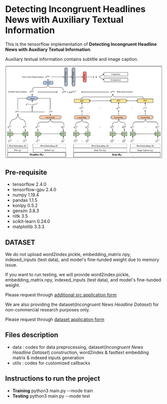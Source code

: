 # Detecting Incongruent Headlines News with Auxiliary Textual Information

This is the tensorflow implementation of **Detecting Incongruent Headline News with Auxiliary Textual Information**.

Auxiliary textual information contains subtitle and image caption.

<p align="center">
  <img src="./model.png" />
</p>

## Pre-requisite

* tensorflow 2.4.0
* tensorflow-gpu 2.4.0
* numpy 1.19.4 
* pandas 1.1.5
* konlpy 0.5.2
* gensim 3.8.3
* nltk 3.5
* scikit-learn 0.24.0
* matplotlib 3.3.3

## DATASET

We do not upload word2index.pickle, embedding_matrix.npy, indexed_inputs (test data), and model's fine-tunded weight due to memory issue.

If you want to run testing, we will provide word2index.pickle, embedding_matrix.npy, indexed_inputs (test data), and model's fine-tunded weight.

Please request through [additional src application form](https://forms.gle/PNDn1d1sF7Y5ZY7z7)

We are also providing the dataset(*Incongruent News Headline Dataset*) for non-commercial research purposes only.

Please request through [dataset application form](https://forms.gle/i7wKQCCEVYYQAJzv8)

## Files description

* data : codes for data preprocessing, dataset(*Incongruent News Headline Dataset*) construction, word2index & fasttext embedding matrix & indexed inputs generation
* utils : codes for customized callbacks

## Instructions to run the project

* **Training** python3 main.py --mode train
* **Testing** python3 main.py --mode test
